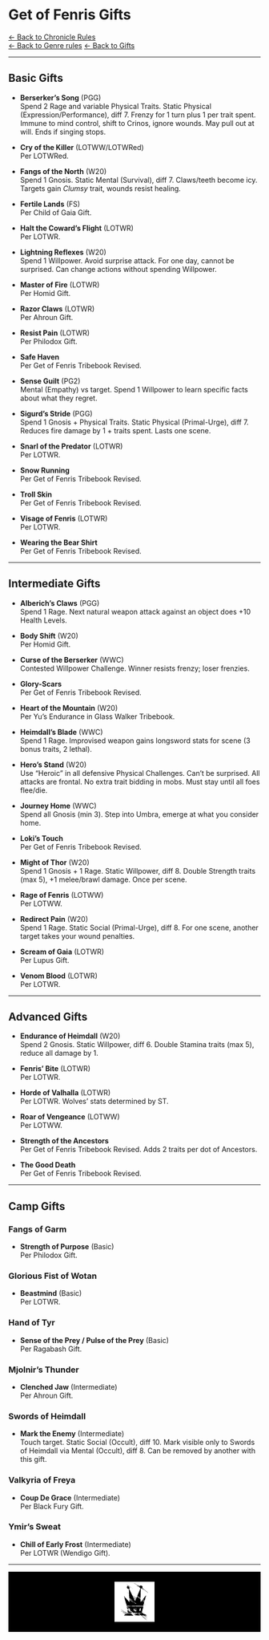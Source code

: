 #  Get of Fenris Gifts

[← Back to Chronicle Rules](../../README.md)  
[← Back to Genre rules](../README.md)
[← Back to Gifts](./README.md)

-----

## Basic Gifts

- **Berserker’s Song** (PGG)  
  Spend 2 Rage and variable Physical Traits. Static Physical (Expression/Performance), diff 7. Frenzy for 1 turn plus 1 per trait spent. Immune to mind control, shift to Crinos, ignore wounds. May pull out at will. Ends if singing stops.

- **Cry of the Killer** (LOTWW/LOTWRed)  
  Per LOTWRed.

- **Fangs of the North** (W20)  
  Spend 1 Gnosis. Static Mental (Survival), diff 7. Claws/teeth become icy. Targets gain *Clumsy* trait, wounds resist healing.

- **Fertile Lands** (FS)  
  Per Child of Gaia Gift.

- **Halt the Coward’s Flight** (LOTWR)  
  Per LOTWR.

- **Lightning Reflexes** (W20)  
  Spend 1 Willpower. Avoid surprise attack. For one day, cannot be surprised. Can change actions without spending Willpower.

- **Master of Fire** (LOTWR)  
  Per Homid Gift.

- **Razor Claws** (LOTWR)  
  Per Ahroun Gift.

- **Resist Pain** (LOTWR)  
  Per Philodox Gift.

- **Safe Haven**  
  Per Get of Fenris Tribebook Revised.

- **Sense Guilt** (PG2)  
  Mental (Empathy) vs target. Spend 1 Willpower to learn specific facts about what they regret.

- **Sigurd’s Stride** (PGG)  
  Spend 1 Gnosis + Physical Traits. Static Physical (Primal-Urge), diff 7. Reduces fire damage by 1 + traits spent. Lasts one scene.

- **Snarl of the Predator** (LOTWR)  
  Per LOTWR.

- **Snow Running**  
  Per Get of Fenris Tribebook Revised.

- **Troll Skin**  
  Per Get of Fenris Tribebook Revised.

- **Visage of Fenris** (LOTWR)  
  Per LOTWR.

- **Wearing the Bear Shirt**  
  Per Get of Fenris Tribebook Revised.

---

## Intermediate Gifts

- **Alberich’s Claws** (PGG)  
  Spend 1 Rage. Next natural weapon attack against an object does +10 Health Levels.

- **Body Shift** (W20)  
  Per Homid Gift.

- **Curse of the Berserker** (WWC)  
  Contested Willpower Challenge. Winner resists frenzy; loser frenzies.

- **Glory-Scars**  
  Per Get of Fenris Tribebook Revised.

- **Heart of the Mountain** (W20)  
  Per Yu’s Endurance in Glass Walker Tribebook.

- **Heimdall’s Blade** (WWC)  
  Spend 1 Rage. Improvised weapon gains longsword stats for scene (3 bonus traits, 2 lethal).

- **Hero’s Stand** (W20)  
  Use “Heroic” in all defensive Physical Challenges. Can’t be surprised. All attacks are frontal. No extra trait bidding in mobs. Must stay until all foes flee/die.

- **Journey Home** (WWC)  
  Spend all Gnosis (min 3). Step into Umbra, emerge at what you consider home.

- **Loki’s Touch**  
  Per Get of Fenris Tribebook Revised.

- **Might of Thor** (W20)  
  Spend 1 Gnosis + 1 Rage. Static Willpower, diff 8. Double Strength traits (max 5), +1 melee/brawl damage. Once per scene.

- **Rage of Fenris** (LOTWW)  
  Per LOTWW.

- **Redirect Pain** (W20)  
  Spend 1 Rage. Static Social (Primal-Urge), diff 8. For one scene, another target takes your wound penalties.

- **Scream of Gaia** (LOTWR)  
  Per Lupus Gift.

- **Venom Blood** (LOTWR)  
  Per LOTWR.

---

## Advanced Gifts

- **Endurance of Heimdall** (W20)  
  Spend 2 Gnosis. Static Willpower, diff 6. Double Stamina traits (max 5), reduce all damage by 1.

- **Fenris’ Bite** (LOTWR)  
  Per LOTWR.

- **Horde of Valhalla** (LOTWR)  
  Per LOTWR. Wolves’ stats determined by ST.

- **Roar of Vengeance** (LOTWW)  
  Per LOTWW.

- **Strength of the Ancestors**  
  Per Get of Fenris Tribebook Revised. Adds 2 traits per dot of Ancestors.

- **The Good Death**  
  Per Get of Fenris Tribebook Revised.

---

## Camp Gifts

### Fangs of Garm

- **Strength of Purpose** (Basic)  
  Per Philodox Gift.

### Glorious Fist of Wotan

- **Beastmind** (Basic)  
  Per LOTWR.

### Hand of Tyr

- **Sense of the Prey / Pulse of the Prey** (Basic)  
  Per Ragabash Gift.

### Mjolnir’s Thunder

- **Clenched Jaw** (Intermediate)  
  Per Ahroun Gift.

### Swords of Heimdall

- **Mark the Enemy** (Intermediate)  
  Touch target. Static Social (Occult), diff 10. Mark visible only to Swords of Heimdall via Mental (Occult), diff 8. Can be removed by another with this gift.

### Valkyria of Freya

- **Coup De Grace** (Intermediate)  
  Per Black Fury Gift.

### Ymir’s Sweat

- **Chill of Early Frost** (Intermediate)  
  Per LOTWR (Wendigo Gift).

-----
<p align="center" style="background-color: #000; padding: 20px;">
  <img src="https://raw.githubusercontent.com/mckn-larp/.github/main/profile/05-queen-glow.png" alt="Knoxville Crown Footer" width="80" style="margin: 0 20px; vertical-align: middle;" />
</p>
